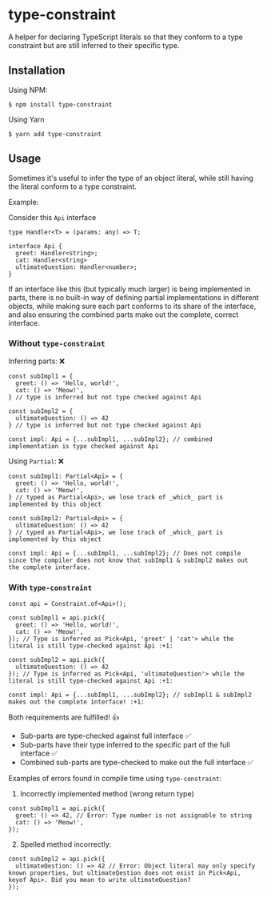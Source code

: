 # type-constraint
A helper for declaring TypeScript literals so that they conform to a type constraint but are still inferred to their specific type.

## Installation

Using NPM:
```
$ npm install type-constraint
```

Using Yarn
```
$ yarn add type-constraint
```

## Usage

Sometimes it's useful to infer the type of an object literal, while still having the literal conform to a type constraint.

Example:

Consider this `Api` interface
```
type Handler<T> = (params: any) => T;

interface Api {
  greet: Handler<string>;
  cat: Handler<string>
  ultimateQuestion: Handler<number>;
}
```

If an interface like this (but typically much larger) is being implemented in parts, there is no built-in way of defining partial implementations in different objects, while making sure each part conforms to its share of the interface, and also ensuring the combined parts make out the complete, correct interface.

### Without `type-constraint`

Inferring parts: :x:
```
const subImpl1 = {
  greet: () => 'Hello, world!',
  cat: () => 'Meow!',
} // type is inferred but not type checked against Api

const subImpl2 = {
  ultimateQuestion: () => 42
} // type is inferred but not type checked against Api

const impl: Api = {...subImpl1, ...subImpl2}; // combined implementation is type checked against Api
```

Using `Partial`: :x:

```
const subImpl1: Partial<Api> = {
  greet: () => 'Hello, world!',
  cat: () => 'Meow!',
} // typed as Partial<Api>, we lose track of _which_ part is implemented by this object

const subImpl2: Partial<Api> = {
  ultimateQuestion: () => 42
} // typed as Partial<Api>, we lose track of _which_ part is implemented by this object

const impl: Api = {...subImpl1, ...subImpl2}; // Does not compile since the compiler does not know that subImpl1 & subImpl2 makes out the complete interface.
```

### With `type-constraint`

```
const api = Constraint.of<Api>();

const subImpl1 = api.pick({
  greet: () => 'Hello, world!',
  cat: () => 'Meow!',
}); // Type is inferred as Pick<Api, 'greet' | 'cat'> while the literal is still type-checked against Api :+1:

const subImpl2 = api.pick({
  ultimateQuestion: () => 42
}); // Type is inferred as Pick<Api, 'ultimateQuestion'> while the literal is still type-checked against Api :+1:

const impl: Api = {...subImpl1, ...subImpl2}; // subImpl1 & subImpl2 makes out the complete interface! :+1:
```

Both requirements are fulfilled! :+1:

* Sub-parts are type-checked against full interface :white_check_mark:
* Sub-parts have their type inferred to the specific part of the full interface :white_check_mark:
* Combined sub-parts are type-checked to make out the full interface :white_check_mark:


Examples of errors found in compile time using `type-constraint`:

1. Incorrectly implemented method (wrong return type)
```
const subImpl1 = api.pick({
  greet: () => 42, // Error: Type number is not assignable to string
  cat: () => 'Meow!',
});
```

2. Spelled method incorrectly:

```
const subImpl2 = api.pick({
  ultimateQestion: () => 42 // Error: Object literal may only specify known properties, but ultimateQestion does not exist in Pick<Api, keyof Api>. Did you mean to write ultimateQuestion?
});
```
